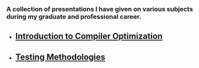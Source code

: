 ### A collection of presentations I have given on various subjects during my graduate and professional career.

- ## [Introduction to Compiler Optimization](IntroductionToCompilerOptimization.pdf.pdf)
- ## [Testing Methodologies](Testing.pdf)

